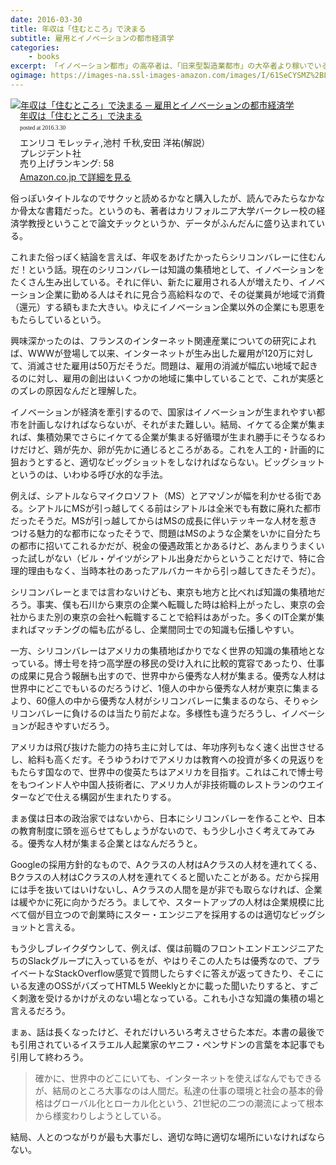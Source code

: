 ```yaml
---
date: 2016-03-30
title: 年収は「住むところ」で決まる
subtitle: 雇用とイノベーションの都市経済学
categories: 
    - books
excerpt: 「イノベーション都市」の高卒者は、「旧来型製造業都市」の大卒者より稼いでいる!?新しい仕事はどこで生まれているか?「ものづくり」大国にとっての不都合な真実。
ogimage: https://images-na.ssl-images-amazon.com/images/I/61SeCYSMZ%2BL.jpg
---
```


<div class="azlink-box"><div class="azlink-image" style="float:left"><a href="http://www.amazon.co.jp/exec/obidos/ASIN/B00JUDYNSS/warikiru-22/ref=nosim/" name="azlinklink" target="_blank"><img src="https://images-na.ssl-images-amazon.com/images/I/61SeCYSMZ%2BL._SL160_.jpg" alt="年収は「住むところ」で決まる ─ 雇用とイノベーションの都市経済学" style="border:none" /></a></div><div class="azlink-info" style="float:left;margin-left:15px;line-height:120%"><div class="azlink-name" style="margin-bottom:10px;line-height:120%"><a href="http://www.amazon.co.jp/exec/obidos/ASIN/B00JUDYNSS/warikiru-22/ref=nosim/" name="azlinklink" target="_blank">年収は「住むところ」で決まる</a><div class="azlink-powered-date" style="font-size:7pt;margin-top:5px;font-family:verdana;line-height:120%">posted at 2016.3.30</div></div><div class="azlink-detail">エンリコ モレッティ,池村 千秋,安田 洋祐(解説）<br />プレジデント社<br />売り上げランキング: 58<br /></div><div class="azlink-link" style="margin-top:5px"><a href="http://www.amazon.co.jp/exec/obidos/ASIN/B00JUDYNSS/warikiru-22/ref=nosim/" target="_blank">Amazon.co.jp で詳細を見る</a></div></div><div class="azlink-footer" style="clear:left"></div></div>

俗っぽいタイトルなのでサクッと読めるかなと購入したが、読んでみたらなかなか骨太な書籍だった。というのも、著者はカリフォルニア大学バークレー校の経済学教授ということで論文チックというか、データがふんだんに盛り込まれている。

これまた俗っぽく結論を言えば、年収をあげたかったらシリコンバレーに住むんだ！という話。現在のシリコンバレーは知識の集積地として、イノベーションをたくさん生み出している。それに伴い、新たに雇用される人が増えたり、イノベーション企業に勤める人はそれに見合う高給料なので、その従業員が地域で消費（還元）する額もまた大きい。ゆえにイノベーション企業以外の企業にも恩恵をもたらしているという。

興味深かったのは、フランスのインターネット関連産業についての研究によれば、WWWが登場して以来、インターネットが生み出した雇用が120万に対して、消滅させた雇用は50万だそうだ。問題は、雇用の消滅が幅広い地域で起きるのに対し、雇用の創出はいくつかの地域に集中していることで、これが実感とのズレの原因なんだと理解した。

イノベーションが経済を牽引するので、国家はイノベーションが生まれやすい都市を計画しなければならないが、それがまた難しい。結局、イケてる企業が集まれば、集積効果でさらにイケてる企業が集まる好循環が生まれ勝手にそうなるわけだけど、鶏が先か、卵が先かに通じるところがある。これを人工的・計画的に狙おうとすると、適切なビッグショットをしなければならない。ビッグショットというのは、いわゆる呼び水的な手法。

例えば、シアトルならマイクロソフト（MS）とアマゾンが幅を利かせる街である。シアトルにMSが引っ越してくる前はシアトルは全米でも有数に廃れた都市だったそうだ。MSが引っ越してからはMSの成長に伴いテッキーな人材を惹きつける魅力的な都市になったそうで、問題はMSのような企業をいかに自分たちの都市に招いてこれるかだが、税金の優遇政策とかあるけど、あんまりうまくいった試しがない（ビル・ゲイツがシアトル出身だからということだけで、特に合理的理由もなく、当時本社のあったアルバカーキから引っ越してきたそうだ）。

シリコンバレーとまでは言わないけども、東京も地方と比べれば知識の集積地だろう。事実、僕も石川から東京の企業へ転職した時は給料上がったし、東京の会社からまた別の東京の会社へ転職することで給料はあがった。多くのIT企業が集まればマッチングの幅も広がるし、企業間同士での知識も伝播しやすい。

一方、シリコンバレーはアメリカの集積地ばかりでなく世界の知識の集積地となっている。博士号を持つ高学歴の移民の受け入れに比較的寛容であったり、仕事の成果に見合う報酬も出すので、世界中から優秀な人材が集まる。優秀な人材は世界中にどこでもいるのだろうけど、1億人の中から優秀な人材が東京に集まるより、60億人の中から優秀な人材がシリコンバレーに集まるのなら、そりゃシリコンバレーに負けるのは当たり前だよな。多様性も違うだろうし、イノベーションが起きやすいだろう。

アメリカは飛び抜けた能力の持ち主に対しては、年功序列もなく速く出世させるし、給料も高くだす。そうゆうわけでアメリカは教育への投資が多くの見返りをもたらす国なので、世界中の俊英たちはアメリカを目指す。これはこれで博士号をもつインド人や中国人技術者に、アメリカ人が非技術職のレストランのウエイターなどで仕える構図が生まれたりする。

まぁ僕は日本の政治家ではないから、日本にシリコンバレーを作ることや、日本の教育制度に頭を巡らせてもしょうがないので、もう少し小さく考えてみてみる。優秀な人材が集まる企業とはなんだろうと。

Googleの採用方針的なもので、Aクラスの人材はAクラスの人材を連れてくる、Bクラスの人材はCクラスの人材を連れてくると聞いたことがある。だから採用には手を抜いてはいけないし、Aクラスの人間を是が非でも取らなければ、企業は緩やかに死に向かうだろう。ましてや、スタートアップの人材は企業規模に比べて個が目立つので創業時にスター・エンジニアを採用するのは適切なビッグショットと言える。

もう少しブレイクダウンして、例えば、僕は前職のフロントエンドエンジニアたちのSlackグループに入っているをが、やはりそこの人たちは優秀なので、プライベートなStackOverflow感覚で質問したらすぐに答えが返ってきたり、そこにいる友達のOSSがバズってHTML5 Weeklyとかに載った聞いたりすると、すごく刺激を受けるかけがえのない場となっている。これも小さな知識の集積の場と言えるだろう。

まぁ、話は長くなったけど、それだけいろいろ考えさせらた本だ。本書の最後でも引用されているイスラエル人起業家のヤニフ・ペンサドンの言葉を本記事でも引用して終わろう。

> 確かに、世界中のどこにいても、インターネットを使えばなんでもできるが、結局のところ大事なのは人間だ。私達の仕事の環境と社会の基本的骨格はグローバル化とローカル化という、21世紀の二つの潮流によって根本から様変わりしようとしている。

結局、人とのつながりが最も大事だし、適切な時に適切な場所にいなければならない。

